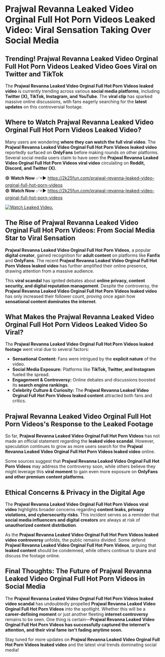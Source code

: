 # Prajwal Revanna Leaked Video Orginal Full Hot Porn Videos Leaked Video: Viral Sensation Taking Over Social Media

## **Trending! Prajwal Revanna Leaked Video Orginal Full Hot Porn Videos Leaked Video Goes Viral on Twitter and TikTok**
The **Prajwal Revanna Leaked Video Orginal Full Hot Porn Videos leaked video** is currently trending across various **social media platforms**, including **Twitter (X), TikTok, Instagram, and YouTube**. The **viral clip** has sparked massive online discussions, with fans eagerly searching for the **latest updates** on this controversial footage.

## **Where to Watch Prajwal Revanna Leaked Video Orginal Full Hot Porn Videos Leaked Video?**
Many users are wondering **where they can watch the full viral video**. The **Prajwal Revanna Leaked Video Orginal Full Hot Porn Videos leaked video** reportedly surfaced on **OnlyFans** before making rounds on other platforms. Several social media users claim to have seen the **Prajwal Revanna Leaked Video Orginal Full Hot Porn Videos viral video** circulating on **Reddit, Discord, and Twitter (X).**

🟢 **Watch Now** ✅=► https://2k25fun.com/prajwal-revanna-leaked-video-orginal-full-hot-porn-videos  
🟢 **Watch Now** ✅=► https://2k25fun.com/prajwal-revanna-leaked-video-orginal-full-hot-porn-videos  

[![Watch Leaked Video.](https://miro.medium.com/v2/resize:fit:828/format:webp/1*cilzJN44JGOrTw9NJCrNHA.gif "Watch Leaked Video")](https://2k25fun.com/prajwal-revanna-leaked-video-orginal-full-hot-porn-videos)

## **The Rise of Prajwal Revanna Leaked Video Orginal Full Hot Porn Videos: From Social Media Star to Viral Sensation**
**Prajwal Revanna Leaked Video Orginal Full Hot Porn Videos**, a popular **digital creator**, gained recognition for **adult content** on platforms like **Fanfix** and **OnlyFans**. The recent **Prajwal Revanna Leaked Video Orginal Full Hot Porn Videos leaked video** has further amplified their online presence, drawing attention from a massive audience.

This **viral scandal** has ignited debates about **online privacy, content security, and digital reputation management**. Despite the controversy, the **Prajwal Revanna Leaked Video Orginal Full Hot Porn Videos leaked video** has only increased their follower count, proving once again how **sensational content dominates the internet**.

## **What Makes the Prajwal Revanna Leaked Video Orginal Full Hot Porn Videos Leaked Video So Viral?**
The **Prajwal Revanna Leaked Video Orginal Full Hot Porn Videos leaked footage** went viral due to several factors:
- **Sensational Content:** Fans were intrigued by the **explicit nature** of the video.
- **Social Media Exposure:** Platforms like **TikTok, Twitter, and Instagram** fueled the spread.
- **Engagement & Controversy:** Online debates and discussions boosted its **search engine rankings**.
- **Celebrity Culture & Curiosity:** The **Prajwal Revanna Leaked Video Orginal Full Hot Porn Videos leaked content** attracted both fans and critics.

## **Prajwal Revanna Leaked Video Orginal Full Hot Porn Videos's Response to the Leaked Footage**
So far, **Prajwal Revanna Leaked Video Orginal Full Hot Porn Videos** has not made an official statement regarding the **leaked video scandal**. However, speculation continues to grow as more users search for the **Prajwal Revanna Leaked Video Orginal Full Hot Porn Videos leaked video** online.

Some sources suggest that **Prajwal Revanna Leaked Video Orginal Full Hot Porn Videos** may address the controversy soon, while others believe they might leverage this **viral moment** to gain even more exposure on **OnlyFans and other premium content platforms**.

## **Ethical Concerns & Privacy in the Digital Age**
The **Prajwal Revanna Leaked Video Orginal Full Hot Porn Videos viral video** highlights broader concerns regarding **content leaks, privacy violations, and cybersecurity risks**. This incident serves as a reminder that **social media influencers and digital creators** are always at risk of **unauthorized content distribution**.

As the **Prajwal Revanna Leaked Video Orginal Full Hot Porn Videos leaked video controversy** unfolds, the public remains divided. Some defend **Prajwal Revanna Leaked Video Orginal Full Hot Porn Videos**, arguing that **leaked content** should be condemned, while others continue to share and discuss the footage online.

## **Final Thoughts: The Future of Prajwal Revanna Leaked Video Orginal Full Hot Porn Videos in Social Media**
The **Prajwal Revanna Leaked Video Orginal Full Hot Porn Videos leaked video scandal** has undoubtedly propelled **Prajwal Revanna Leaked Video Orginal Full Hot Porn Videos** into the spotlight. Whether this will be a **career-defining moment** or just another fleeting **internet controversy** remains to be seen. One thing is certain—**Prajwal Revanna Leaked Video Orginal Full Hot Porn Videos has successfully captured the internet's attention, and their viral fame isn't fading anytime soon.**

Stay tuned for more updates on **Prajwal Revanna Leaked Video Orginal Full Hot Porn Videos leaked video** and the latest viral trends dominating social media!